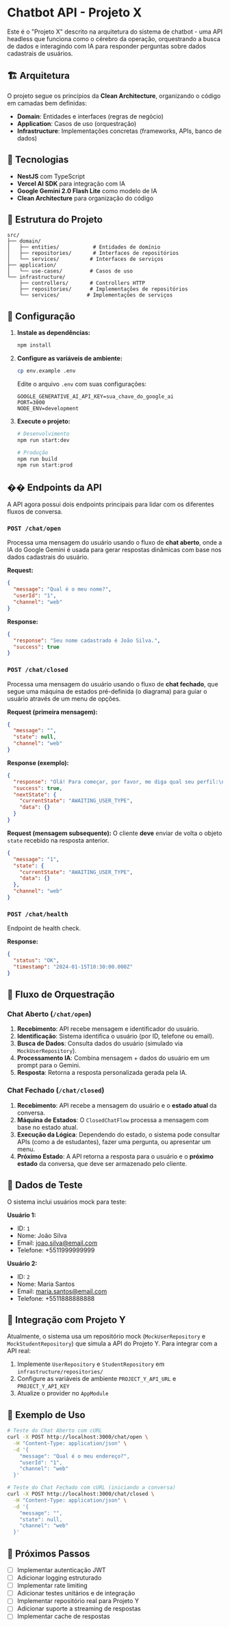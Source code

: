 # Chatbot API - Projeto X

Este é o "Projeto X" descrito na arquitetura do sistema de chatbot - uma API headless que funciona como o cérebro da operação, orquestrando a busca de dados e interagindo com IA para responder perguntas sobre dados cadastrais de usuários.

## 🏗️ Arquitetura

O projeto segue os princípios da **Clean Architecture**, organizando o código em camadas bem definidas:

- **Domain**: Entidades e interfaces (regras de negócio)
- **Application**: Casos de uso (orquestração)
- **Infrastructure**: Implementações concretas (frameworks, APIs, banco de dados)

## 🚀 Tecnologias

- **NestJS** com TypeScript
- **Vercel AI SDK** para integração com IA
- **Google Gemini 2.0 Flash Lite** como modelo de IA
- **Clean Architecture** para organização do código

## 📁 Estrutura do Projeto

```
src/
├── domain/
│   ├── entities/           # Entidades de domínio
│   ├── repositories/       # Interfaces de repositórios
│   └── services/          # Interfaces de serviços
├── application/
│   └── use-cases/         # Casos de uso
└── infrastructure/
    ├── controllers/       # Controllers HTTP
    ├── repositories/      # Implementações de repositórios
    └── services/         # Implementações de serviços
```

## 🔧 Configuração

1. **Instale as dependências:**
   ```bash
   npm install
   ```

2. **Configure as variáveis de ambiente:**
   ```bash
   cp env.example .env
   ```
   
   Edite o arquivo `.env` com suas configurações:
   ```env
   GOOGLE_GENERATIVE_AI_API_KEY=sua_chave_do_google_ai
   PORT=3000
   NODE_ENV=development
   ```

3. **Execute o projeto:**
   ```bash
   # Desenvolvimento
   npm run start:dev
   
   # Produção
   npm run build
   npm run start:prod
   ```

## �� Endpoints da API

A API agora possui dois endpoints principais para lidar com os diferentes fluxos de conversa.

### `POST /chat/open`
Processa uma mensagem do usuário usando o fluxo de **chat aberto**, onde a IA do Google Gemini é usada para gerar respostas dinâmicas com base nos dados cadastrais do usuário.

**Request:**
```json
{
  "message": "Qual é o meu nome?",
  "userId": "1",
  "channel": "web"
}
```

**Response:**
```json
{
  "response": "Seu nome cadastrado é João Silva.",
  "success": true
}
```

### `POST /chat/closed`
Processa uma mensagem do usuário usando o fluxo de **chat fechado**, que segue uma máquina de estados pré-definida (o diagrama) para guiar o usuário através de um menu de opções.

**Request (primeira mensagem):**
```json
{
  "message": "",
  "state": null,
  "channel": "web"
}
```

**Response (exemplo):**
```json
{
  "response": "Olá! Para começar, por favor, me diga qual seu perfil:\n1 - Sou Estudante\n2 - Sou Professor\n3 - Ainda não sou usuário",
  "success": true,
  "nextState": {
    "currentState": "AWAITING_USER_TYPE",
    "data": {}
  }
}
```

**Request (mensagem subsequente):**
O cliente **deve** enviar de volta o objeto `state` recebido na resposta anterior.
```json
{
  "message": "1",
  "state": {
    "currentState": "AWAITING_USER_TYPE",
    "data": {}
  },
  "channel": "web"
}
```

### `POST /chat/health`
Endpoint de health check.

**Response:**
```json
{
  "status": "OK",
  "timestamp": "2024-01-15T10:30:00.000Z"
}
```

## 🔄 Fluxo de Orquestração

### Chat Aberto (`/chat/open`)
1. **Recebimento**: API recebe mensagem e identificador do usuário.
2. **Identificação**: Sistema identifica o usuário (por ID, telefone ou email).
3. **Busca de Dados**: Consulta dados do usuário (simulado via `MockUserRepository`).
4. **Processamento IA**: Combina mensagem + dados do usuário em um prompt para o Gemini.
5. **Resposta**: Retorna a resposta personalizada gerada pela IA.

### Chat Fechado (`/chat/closed`)
1. **Recebimento**: API recebe a mensagem do usuário e o **estado atual** da conversa.
2. **Máquina de Estados**: O `ClosedChatFlow` processa a mensagem com base no estado atual.
3. **Execução da Lógica**: Dependendo do estado, o sistema pode consultar APIs (como a de estudantes), fazer uma pergunta, ou apresentar um menu.
4. **Próximo Estado**: A API retorna a resposta para o usuário e o **próximo estado** da conversa, que deve ser armazenado pelo cliente.

## 🧪 Dados de Teste

O sistema inclui usuários mock para teste:

**Usuário 1:**
- ID: `1`
- Nome: João Silva
- Email: joao.silva@email.com
- Telefone: +5511999999999

**Usuário 2:**
- ID: `2`
- Nome: Maria Santos
- Email: maria.santos@email.com
- Telefone: +5511888888888

## 🔗 Integração com Projeto Y

Atualmente, o sistema usa um repositório mock (`MockUserRepository` e `MockStudentRepository`) que simula a API do Projeto Y. Para integrar com a API real:

1. Implemente `UserRepository` e `StudentRepository` em `infrastructure/repositories/`
2. Configure as variáveis de ambiente `PROJECT_Y_API_URL` e `PROJECT_Y_API_KEY`
3. Atualize o provider no `AppModule`

## 📝 Exemplo de Uso

```bash
# Teste do Chat Aberto com cURL
curl -X POST http://localhost:3000/chat/open \
  -H "Content-Type: application/json" \
  -d '{
    "message": "Qual é o meu endereço?",
    "userId": "1",
    "channel": "web"
  }'

# Teste do Chat Fechado com cURL (iniciando a conversa)
curl -X POST http://localhost:3000/chat/closed \
  -H "Content-Type: application/json" \
  -d '{
    "message": "",
    "state": null,
    "channel": "web"
  }'
```

## 🎯 Próximos Passos

- [ ] Implementar autenticação JWT
- [ ] Adicionar logging estruturado
- [ ] Implementar rate limiting
- [ ] Adicionar testes unitários e de integração
- [ ] Implementar repositório real para Projeto Y
- [ ] Adicionar suporte a streaming de respostas
- [ ] Implementar cache de respostas